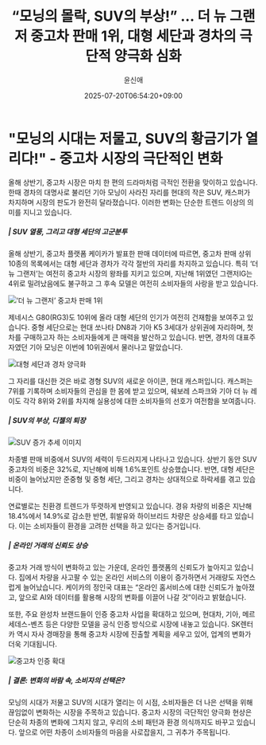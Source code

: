 ﻿---
title: "“모닝의 몰락, SUV의 부상!” … 더 뉴 그랜저 중고차 판매 1위, 대형 세단과 경차의 극단적 양극화 심화"
description: "## 모닝 빠지고 캐스퍼 급상승 그랜저·G80 중고차 10위권 유지 SUV 비중 확대, 디젤은 퇴조 흐름 ..."
date: 2025-07-20T06:54:20+09:00
author: "윤신애"
categories: ["automotive"]
tags: ["뉴스", "이슈", "G80", "경차", "그랜저", "세단", "중고차 시장", "SUV", "중고차 판매 트렌드"]
hash: 359f40d2
source_url: "https://www.reportera.co.kr/car/used-car-sales-in-the-first-half-of-the-year/"
url: "/automotive/moningyi-molrag-suvyi-busang/"
images: ["https://imagedelivery.net/BhPWbivJAhTvor9c-8lV2w/5453a237-0e60-4149-3d3f-70401e10b900/public", "https://imagedelivery.net/BhPWbivJAhTvor9c-8lV2w/1e9367bd-64ee-4737-bd81-843899b74b00/public", "https://imagedelivery.net/BhPWbivJAhTvor9c-8lV2w/5de21fe6-78f3-400f-8d23-cb4156784200/public", "https://imagedelivery.net/BhPWbivJAhTvor9c-8lV2w/6404d269-81e0-4ca9-28f9-ccbc394e9c00/public"]
thumbnail: "https://imagedelivery.net/BhPWbivJAhTvor9c-8lV2w/5453a237-0e60-4149-3d3f-70401e10b900/public"
image: "https://imagedelivery.net/BhPWbivJAhTvor9c-8lV2w/5453a237-0e60-4149-3d3f-70401e10b900/public"
featured_image: "https://imagedelivery.net/BhPWbivJAhTvor9c-8lV2w/5453a237-0e60-4149-3d3f-70401e10b900/public"
image_width: 1200
image_height: 630
slug: "moningyi-molrag-suvyi-busang"
type: "post"
layout: "single"
news_keywords: "뉴스, 이슈, G80, 경차, 그랜저"
robots: "index, follow"
draft: false
---

# "모닝의 시대는 저물고, SUV의 황금기가 열리다!" - 중고차 시장의 극단적인 변화

올해 상반기, 중고차 시장은 마치 한 편의 드라마처럼 극적인 전환을 맞이하고 있습니다. 한때 경차의 대명사로 불리던 기아 모닝이 사라진 자리를 현대의 작은 SUV, 캐스퍼가 차지하며 시장의 판도가 완전히 달라졌습니다. 이러한 변화는 단순한 트렌드 이상의 의미를 지니고 있습니다.

##### | SUV 열풍, 그리고 대형 세단의 고군분투

올해 상반기, 중고차 플랫폼 케이카가 발표한 판매 데이터에 따르면, 중고차 판매 상위 10종의 목록에서는 대형 세단과 경차가 각각 절반의 자리를 차지하고 있습니다. 특히 ‘더 뉴 그랜저’는 여전히 중고차 시장의 왕좌를 지키고 있으며, 지난해 1위였던 그랜저IG는 4위로 밀려났음에도 불구하고 그 후속 모델은 여전히 소비자들의 사랑을 받고 있습니다.


![‘더 뉴 그랜저’ 중고차 판매 1위](https://imagedelivery.net/BhPWbivJAhTvor9c-8lV2w/1e9367bd-64ee-4737-bd81-843899b74b00/public)


제네시스 G80(RG3)도 10위에 올라 대형 세단의 인기가 여전히 건재함을 보여주고 있습니다. 중형 세단으로는 현대 쏘나타 DN8과 기아 K5 3세대가 상위권에 자리하며, 첫 차를 구매하고자 하는 소비자들에게 큰 매력을 발산하고 있습니다. 반면, 경차의 대표주자였던 기아 모닝은 이번에 10위권에서 물러나고 말았습니다.


![대형 세단과 경차 양극화](https://imagedelivery.net/BhPWbivJAhTvor9c-8lV2w/6404d269-81e0-4ca9-28f9-ccbc394e9c00/public)


그 자리를 대신한 것은 바로 경형 SUV의 새로운 아이콘, 현대 캐스퍼입니다. 캐스퍼는 7위를 기록하며 소비자들의 관심을 한 몸에 받고 있으며, 쉐보레 스파크와 기아 더 뉴 레이도 각각 8위와 2위를 차지해 실용성에 대한 소비자들의 선호가 여전함을 보여줍니다.

##### | SUV의 부상, 디젤의 퇴장


![SUV 증가 추세 이미지](https://imagedelivery.net/BhPWbivJAhTvor9c-8lV2w/5de21fe6-78f3-400f-8d23-cb4156784200/public)


차종별 판매 비중에서 SUV의 세력이 두드러지게 나타나고 있습니다. 상반기 동안 SUV 중고차의 비중은 32%로, 지난해에 비해 1.6%포인트 상승했습니다. 반면, 대형 세단은 비중이 늘어났지만 준중형 및 중형 세단, 그리고 경차는 상대적으로 하락세를 겪고 있습니다.

연료별로는 친환경 트렌드가 뚜렷하게 반영되고 있습니다. 경유 차량의 비중은 지난해 18.4%에서 14.9%로 감소한 반면, 휘발유와 하이브리드 차량은 상승세를 타고 있습니다. 이는 소비자들이 환경을 고려한 선택을 하고 있다는 증거입니다.

##### | 온라인 거래의 신뢰도 상승

중고차 거래 방식이 변화하고 있는 가운데, 온라인 플랫폼의 신뢰도가 높아지고 있습니다. 집에서 차량을 사고팔 수 있는 온라인 서비스의 이용이 증가하면서 거래량도 자연스럽게 늘어났습니다. 케이카의 정인국 대표는 “온라인 홈서비스에 대한 신뢰도가 높아졌고, 앞으로 AI와 데이터를 활용해 시장의 변화를 이끌어 나갈 것”이라고 밝혔습니다.

또한, 주요 완성차 브랜드들이 인증 중고차 사업을 확대하고 있으며, 현대차, 기아, 메르세데스-벤츠 등은 다양한 모델을 공식 인증 방식으로 시장에 내놓고 있습니다. SK렌터카 역시 자사 경매장을 통해 중고차 시장에 진출할 계획을 세우고 있어, 업계의 변화가 더욱 기대됩니다.


![중고차 인증 확대](https://imagedelivery.net/BhPWbivJAhTvor9c-8lV2w/5453a237-0e60-4149-3d3f-70401e10b900/public)


##### | 결론: 변화의 바람 속, 소비자의 선택은?

모닝의 시대가 저물고 SUV의 시대가 열리는 이 시점, 소비자들은 더 나은 선택을 위해 끊임없이 변화하는 시장을 주목하고 있습니다. 중고차 시장의 극단적인 양극화 현상은 단순히 차종의 변화에 그치지 않고, 우리의 소비 패턴과 환경 의식까지도 바꾸고 있습니다. 앞으로 어떤 차종이 소비자들의 마음을 사로잡을지, 그 귀추가 주목됩니다.

